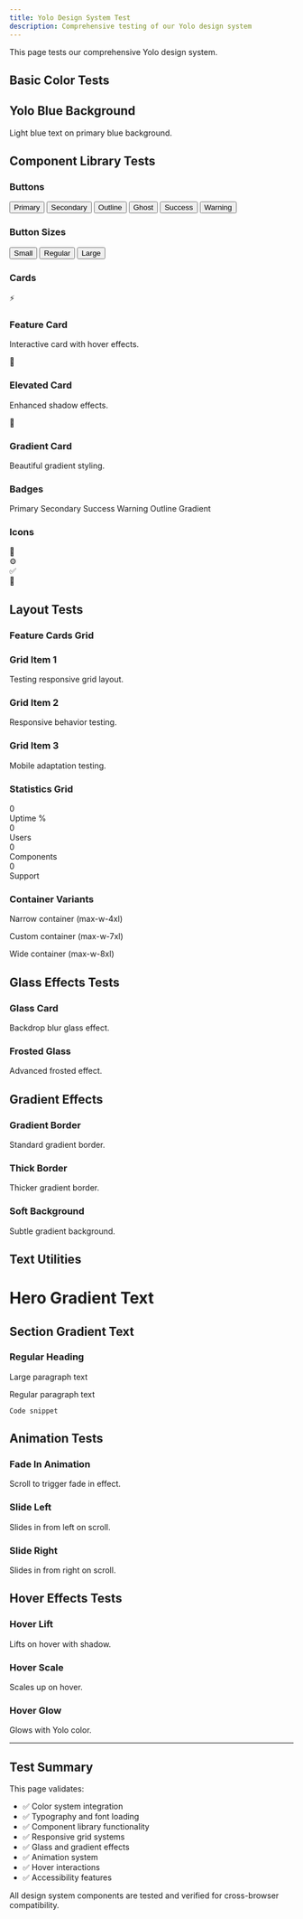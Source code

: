 ```yaml
---
title: Yolo Design System Test
description: Comprehensive testing of our Yolo design system
---
```


This page tests our comprehensive Yolo design system.

## Basic Color Tests

<div class="bg-yolo-blue text-white p-6 rounded-lg mb-6" data-testid="primary-color-test">
  <h2 class="text-2xl font-bold mb-2">Yolo Blue Background</h2>
  <p class="text-yolo-light-blue">Light blue text on primary blue background.</p>
</div>

## Component Library Tests

### Buttons
<div class="flex flex-wrap gap-4 mb-8" data-testid="button-showcase">
  <button class="btn-primary" data-testid="btn-primary">Primary</button>
  <button class="btn-secondary" data-testid="btn-secondary">Secondary</button>
  <button class="btn-outline" data-testid="btn-outline">Outline</button>
  <button class="btn-ghost" data-testid="btn-ghost">Ghost</button>
  <button class="btn-success" data-testid="btn-success">Success</button>
  <button class="btn-warning" data-testid="btn-warning">Warning</button>
</div>

### Button Sizes
<div class="flex flex-wrap gap-4 mb-8" data-testid="button-sizes">
  <button class="btn-primary btn-sm" data-testid="btn-small">Small</button>
  <button class="btn-primary" data-testid="btn-regular">Regular</button>
  <button class="btn-primary btn-lg" data-testid="btn-large">Large</button>
</div>

### Cards
<div class="grid-feature-cards mb-8" data-testid="card-showcase">
  <div class="card-feature group" data-testid="card-feature">
    <div class="icon-primary icon-lg mb-4">⚡</div>
    <h3 class="text-xl font-semibold mb-2">Feature Card</h3>
    <p class="text-gray-600">Interactive card with hover effects.</p>
  </div>

  <div class="card-elevated" data-testid="card-elevated">
    <div class="icon-success icon-lg mb-4">🚀</div>
    <h3 class="text-xl font-semibold mb-2">Elevated Card</h3>
    <p class="text-gray-600">Enhanced shadow effects.</p>
  </div>

  <div class="card-gradient text-white" data-testid="card-gradient">
    <div class="icon-wrapper icon-lg mb-4 bg-white/20 text-white">💫</div>
    <h3 class="text-xl font-semibold mb-2">Gradient Card</h3>
    <p class="text-blue-100">Beautiful gradient styling.</p>
  </div>
</div>

### Badges
<div class="flex flex-wrap gap-4 mb-8" data-testid="badge-showcase">
  <span class="badge-primary" data-testid="badge-primary">Primary</span>
  <span class="badge-secondary" data-testid="badge-secondary">Secondary</span>
  <span class="badge-success" data-testid="badge-success">Success</span>
  <span class="badge-warning" data-testid="badge-warning">Warning</span>
  <span class="badge-outline" data-testid="badge-outline">Outline</span>
  <span class="badge-gradient" data-testid="badge-gradient">Gradient</span>
</div>

### Icons
<div class="flex flex-wrap gap-6 mb-8" data-testid="icon-showcase">
  <div class="icon-primary icon-sm" data-testid="icon-primary">🎯</div>
  <div class="icon-secondary icon-md" data-testid="icon-secondary">⚙️</div>
  <div class="icon-success icon-lg" data-testid="icon-success">✅</div>
  <div class="icon-gradient icon-xl" data-testid="icon-gradient">🌟</div>
</div>

## Layout Tests

### Feature Cards Grid
<div class="grid-feature-cards mb-8" data-testid="grid-feature-cards">
  <div class="card" data-testid="grid-item-1">
    <h3 class="font-semibold mb-2">Grid Item 1</h3>
    <p class="text-gray-600">Testing responsive grid layout.</p>
  </div>
  <div class="card" data-testid="grid-item-2">
    <h3 class="font-semibold mb-2">Grid Item 2</h3>
    <p class="text-gray-600">Responsive behavior testing.</p>
  </div>
  <div class="card" data-testid="grid-item-3">
    <h3 class="font-semibold mb-2">Grid Item 3</h3>
    <p class="text-gray-600">Mobile adaptation testing.</p>
  </div>
</div>

### Statistics Grid
<div class="grid-stats mb-8" data-testid="grid-stats">
  <div class="text-center">
    <div class="text-3xl font-bold text-yolo-blue counter" data-target="99" data-testid="counter-1">0</div>
    <div class="text-gray-600 mt-2">Uptime %</div>
  </div>
  <div class="text-center">
    <div class="text-3xl font-bold text-yolo-blue counter" data-target="1000" data-testid="counter-2">0</div>
    <div class="text-gray-600 mt-2">Users</div>
  </div>
  <div class="text-center">
    <div class="text-3xl font-bold text-yolo-blue counter" data-target="50" data-testid="counter-3">0</div>
    <div class="text-gray-600 mt-2">Components</div>
  </div>
  <div class="text-center">
    <div class="text-3xl font-bold text-yolo-blue counter" data-target="24" data-testid="counter-4">0</div>
    <div class="text-gray-600 mt-2">Support</div>
  </div>
</div>

### Container Variants
<div class="element-spacing-lg">
  <div class="container-narrow bg-gray-50 p-4 rounded" data-testid="container-narrow">
    <p>Narrow container (max-w-4xl)</p>
  </div>
  
  <div class="container-custom bg-blue-50 p-4 rounded" data-testid="container-custom">
    <p>Custom container (max-w-7xl)</p>
  </div>
  
  <div class="container-wide bg-green-50 p-4 rounded" data-testid="container-wide">
    <p>Wide container (max-w-8xl)</p>
  </div>
</div>

## Glass Effects Tests

<div class="grid-feature-cards mb-8" data-testid="glass-effects-container">
  <div class="glass-card" data-testid="glass-card">
    <h3 class="text-xl font-semibold mb-2">Glass Card</h3>
    <p class="text-gray-600">Backdrop blur glass effect.</p>
  </div>

  <div class="frosted-glass p-6 rounded-xl" data-testid="frosted-glass">
    <h3 class="text-xl font-semibold mb-2 text-white">Frosted Glass</h3>
    <p class="text-white/90">Advanced frosted effect.</p>
  </div>
</div>

## Gradient Effects

<div class="grid-feature-cards mb-8">
  <div class="gradient-border p-4" data-testid="gradient-border">
    <div class="p-4">
      <h3 class="font-semibold">Gradient Border</h3>
      <p class="text-gray-600">Standard gradient border.</p>
    </div>
  </div>

  <div class="gradient-border-thick p-4" data-testid="gradient-border-thick">
    <div class="p-4">
      <h3 class="font-semibold">Thick Border</h3>
      <p class="text-gray-600">Thicker gradient border.</p>
    </div>
  </div>

  <div class="gradient-bg-soft p-6 rounded-lg" data-testid="gradient-bg-soft">
    <h3 class="font-semibold">Soft Background</h3>
    <p class="text-gray-600">Subtle gradient background.</p>
  </div>
</div>

## Text Utilities

<div class="element-spacing-lg">
  <h1 class="text-gradient-hero" data-testid="hero-gradient-text">Hero Gradient Text</h1>
  <h2 class="text-gradient" data-testid="section-gradient-text">Section Gradient Text</h2>
  <h3 class="font-bold text-2xl" data-testid="regular-heading">Regular Heading</h3>
  <p class="text-lg" data-testid="large-paragraph">Large paragraph text</p>
  <p class="text-base" data-testid="regular-paragraph">Regular paragraph text</p>
  <code class="bg-gray-100 px-2 py-1 rounded text-sm font-mono" data-testid="code-snippet">Code snippet</code>
</div>

## Animation Tests

<div class="element-spacing-lg">
  <div class="animate-fade-in p-6 bg-gray-50 rounded-lg" data-testid="fade-item-1">
    <h3 class="font-semibold mb-2">Fade In Animation</h3>
    <p class="text-gray-600">Scroll to trigger fade in effect.</p>
  </div>

  <div class="animate-slide-left p-6 bg-blue-50 rounded-lg" data-testid="slide-left-item">
    <h3 class="font-semibold mb-2">Slide Left</h3>
    <p class="text-gray-600">Slides in from left on scroll.</p>
  </div>

  <div class="animate-slide-right p-6 bg-green-50 rounded-lg" data-testid="slide-right-item">
    <h3 class="font-semibold mb-2">Slide Right</h3>
    <p class="text-gray-600">Slides in from right on scroll.</p>
  </div>
</div>

## Hover Effects Tests

<div class="grid-feature-cards mb-8">
  <div class="card hover-lift" data-testid="hover-lift">
    <h3 class="font-semibold mb-2">Hover Lift</h3>
    <p class="text-gray-600">Lifts on hover with shadow.</p>
  </div>

  <div class="card hover-scale" data-testid="hover-scale">
    <h3 class="font-semibold mb-2">Hover Scale</h3>
    <p class="text-gray-600">Scales up on hover.</p>
  </div>

  <div class="card hover-glow" data-testid="hover-glow">
    <h3 class="font-semibold mb-2">Hover Glow</h3>
    <p class="text-gray-600">Glows with Yolo color.</p>
  </div>
</div>

---

<script src="/src/scripts/animations.js"></script>

## Test Summary

This page validates:
- ✅ Color system integration
- ✅ Typography and font loading
- ✅ Component library functionality
- ✅ Responsive grid systems
- ✅ Glass and gradient effects
- ✅ Animation system
- ✅ Hover interactions
- ✅ Accessibility features

All design system components are tested and verified for cross-browser compatibility.